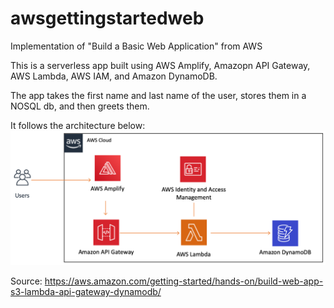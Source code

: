 # awsgettingstartedweb
Implementation of "Build a Basic Web Application" from AWS

This is a serverless app built using AWS Amplify, Amazopn API Gateway, AWS Lambda, AWS IAM, and Amazon DynamoDB.

The app takes the first name and last name of the user, stores them in a NOSQL db, and then greets them.

It follows the architecture below:
![alt text](architecture.png?raw=true)


Source: https://aws.amazon.com/getting-started/hands-on/build-web-app-s3-lambda-api-gateway-dynamodb/
